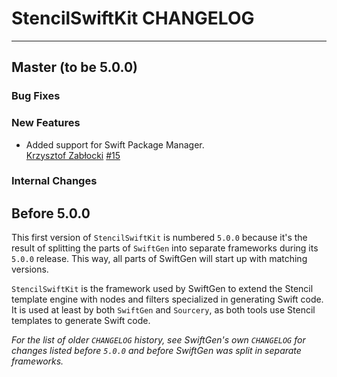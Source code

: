 # StencilSwiftKit CHANGELOG

---

## Master (to be 5.0.0)

### Bug Fixes

### New Features

* Added support for Swift Package Manager.  
  [Krzysztof Zabłocki](https://github.com/krzysztofzablocki)
  [#15](https://github.com/SwiftGen/StencilSwiftKit/issues/15)

### Internal Changes


## Before 5.0.0

This first version of `StencilSwiftKit` is numbered `5.0.0` because it's the result of splitting the parts of `SwiftGen` into separate frameworks during its `5.0.0` release. This way, all parts of SwiftGen will start up with matching versions.

`StencilSwiftKit` is the framework used by SwiftGen to extend the Stencil template engine with nodes and filters specialized in generating Swift code. It is used at least by both `SwiftGen` and `Sourcery`, as both tools use Stencil templates to generate Swift code.

_For the list of older `CHANGELOG` history, see SwiftGen's own `CHANGELOG` for changes listed before `5.0.0` and before SwiftGen was split in separate frameworks._
